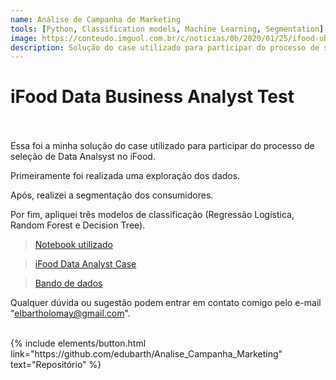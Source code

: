 ```yaml
---
name: Análise de Campanha de Marketing
tools: [Python, Classification models, Machine Learning, Segmentation]
image: https://conteudo.imguol.com.br/c/noticias/0b/2020/01/25/ifood-uber-eats-rappi-delivery-entrega-app-celular-1579961057857_v2_1920x1080.png
description: Solução do case utilizado para participar do processo de seleção de Data Analsyst no iFood.
---
```


# iFood Data Business Analyst Test
<br><br>
Essa foi a minha solução do case utilizado para participar do processo de seleção de Data Analsyst no iFood.

<p>Primeiramente foi realizada uma exploração dos dados.</p>
<p>Após, realizei a segmentação dos consumidores.</p>
<p>Por fim, apliquei três modelos de classificação (Regressão Logística, Random Forest e Decision Tree).</p>

> [Notebook utilizado](https://github.com/edubarth/Analise_Campanha_Marketing/blob/master/do-file_ifood.ipynb)

> [iFood Data Analyst Case](https://github.com/edubarth/Analise_Campanha_Marketing/blob/master/iFood%20Data%20Analyst%20Case.pdf)

> [Bando de dados](https://github.com/edubarth/Analise_Campanha_Marketing/blob/master/ml_project1_data.csv)

Qualquer dúvida ou sugestão podem entrar em contato comigo pelo e-mail "elbartholomay@gmail.com".<br><br>


<p class="text-center">
{% include elements/button.html link="https://github.com/edubarth/Analise_Campanha_Marketing" text="Repositório" %}
</p>
